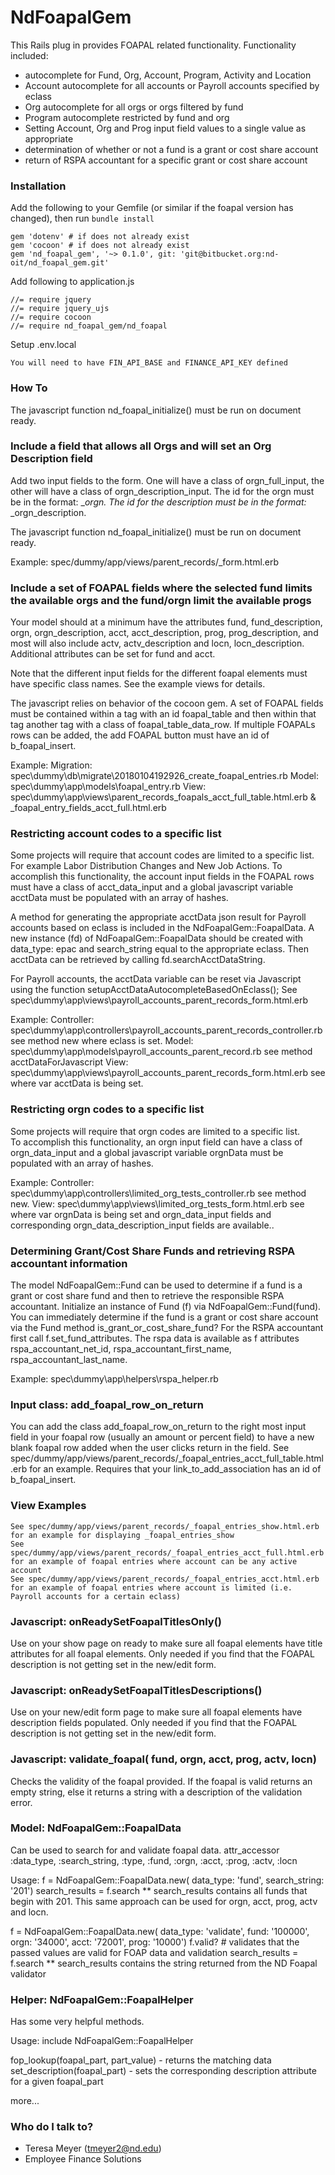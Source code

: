 # NdFoapalGem #

This Rails plug in provides FOAPAL related functionality.  Functionality included:
- autocomplete for Fund, Org, Account, Program, Activity and Location
- Account autocomplete for all accounts or Payroll accounts specified by eclass
- Org autocomplete for all orgs or orgs filtered by fund
- Program autocomplete restricted by fund and org
- Setting Account, Org and Prog input field values to a single value as appropriate
- determination of whether or not a fund is a grant or cost share account
- return of RSPA accountant for a specific grant or cost share account

### Installation ###

Add the following to your Gemfile (or similar if the foapal version has changed), then run ```bundle install```
```
gem 'dotenv' # if does not already exist
gem 'cocoon' # if does not already exist
gem 'nd_foapal_gem', '~> 0.1.0', git: 'git@bitbucket.org:nd-oit/nd_foapal_gem.git'
```

Add following to application.js
```
//= require jquery
//= require jquery_ujs
//= require cocoon
//= require nd_foapal_gem/nd_foapal
```

Setup .env.local
```
You will need to have FIN_API_BASE and FINANCE_API_KEY defined
```

### How To ###

The javascript function nd_foapal_initialize() must be run on document ready.

### Include a field that allows all Orgs and will set an Org Description field ###
Add two input fields to the form.  One will have a class of orgn_full_input, the other
will have a class of orgn_description_input.  The id for the orgn must be in the format:
<custom text>_<number>_orgn.  The id for the description must be in the format:
<same custom text>_<same number>_orgn_description.

The javascript function nd_foapal_initialize() must be run on document ready.

Example: spec/dummy/app/views/parent_records/_form.html.erb

### Include a set of FOAPAL fields where the selected fund limits the available orgs and the fund/orgn limit the available progs ###
Your model should at a minimum have the attributes fund, fund_description, orgn, orgn_description, acct, acct_description, prog, prog_description,
and most will also include actv, actv_description and locn, locn_description.  Additional attributes can be set for fund and acct.

Note that the different input fields for the different foapal elements must have specific class names.  See the example views for details.

The javascript relies on behavior of the cocoon gem.  A set of FOAPAL fields must be contained within a tag with an id foapal_table and then
within that tag another tag with a class of foapal_table_data_row.  If multiple FOAPALs rows can be added, the add FOAPAL button must have an
id of b_foapal_insert.

Example:
Migration: spec\dummy\db\migrate\20180104192926_create_foapal_entries.rb
Model: spec\dummy\app\models\foapal_entry.rb
View: spec\dummy\app\views\parent_records\_foapals_acct_full_table.html.erb & _foapal_entry_fields_acct_full.html.erb

### Restricting account codes to a specific list ###
Some projects will require that account codes are limited to a specific list.  For example Labor Distribution Changes and New Job Actions.
To accomplish this functionality, the account input fields in the FOAPAL rows must have a class of acct_data_input and a global javascript variable
acctData must be populated with an array of hashes.

A method for generating the appropriate acctData json result for Payroll accounts based on
eclass is included in the NdFoapalGem::FoapalData.  A new instance (fd) of NdFoapalGem::FoapalData should be created with data_type: epac and
search_string equal to the appropriate eclass.  Then acctData can be retrieved by calling fd.searchAcctDataString.

For Payroll accounts, the acctData variable can be reset via Javascript using the function setupAcctDataAutocompleteBasedOnEclass(<eclass>);
See spec\dummy\app\views\payroll_accounts_parent_records\_form.html.erb

Example:
Controller: spec\dummy\app\controllers\payroll_accounts_parent_records_controller.rb  see method new where eclass is set.
Model: spec\dummy\app\models\payroll_accounts_parent_record.rb  see method acctDataForJavascript
View: spec\dummy\app\views\payroll_accounts_parent_records\_form.html.erb   see where var acctData is being set.

### Restricting orgn codes to a specific list ###
Some projects will require that orgn codes are limited to a specific list.  
To accomplish this functionality, an orgn input field can have a class of orgn_data_input and a global javascript variable
orgnData must be populated with an array of hashes.

Example:
Controller: spec\dummy\app\controllers\limited_org_tests_controller.rb  see method new.
View: spec\dummy\app\views\limited_org_tests\_form.html.erb   see where var orgnData is being set and orgn_data_input fields and corresponding orgn_data_description_input fields are available..


### Determining Grant/Cost Share Funds and retrieving RSPA accountant information ###
The model NdFoapalGem::Fund can be used to determine if a fund is a grant or cost share fund and then to retrieve the responsible RSPA
accountant.  Initialize an instance of Fund (f) via NdFoapalGem::Fund(fund).  You can immediately determine if the fund is a grant or cost share
account via the Fund method is_grant_or_cost_share_fund?  For the RSPA accountant first call f.set_fund_attributes.  The rspa data is available
as f attributes rspa_accountant_net_id, rspa_accountant_first_name, rspa_accountant_last_name.

Example: spec\dummy\app\helpers\rspa_helper.rb

### Input class: add_foapal_row_on_return ###
You can add the class add_foapal_row_on_return to the right most input field in your foapal row (usually an amount or percent field) to have
a new blank foapal row added when the user clicks return in the field.  See spec/dummy/app/views/parent_records/_foapal_entries_acct_full_table.html.erb
for an example.  Requires that your link_to_add_association has an id of b_foapal_insert.


### View Examples ###
```
See spec/dummy/app/views/parent_records/_foapal_entries_show.html.erb for an example for displaying _foapal_entries_show
See spec/dummy/app/views/parent_records/_foapal_entries_acct_full.html.erb for an example of foapal entries where account can be any active account
See spec/dummy/app/views/parent_records/_foapal_entries_acct.html.erb for an example of foapal entries where account is limited (i.e. Payroll accounts for a certain eclass)
```

### Javascript: onReadySetFoapalTitlesOnly() ###
Use on your show page on ready to make sure all foapal elements have title attributes for all foapal elements.  Only needed if you find that the
FOAPAL description is not getting set in the new/edit form.

### Javascript: onReadySetFoapalTitlesDescriptions() ###
Use on your new/edit form page to make sure all foapal elements have description fields populated.  Only needed if you find that the
FOAPAL description is not getting set in the new/edit form.

### Javascript: validate_foapal( fund, orgn, acct, prog, actv, locn) ###
Checks the validity of the foapal provided. If the foapal is valid returns an empty string, else it returns a string with a description of the validation error.

### Model: NdFoapalGem::FoapalData ###
Can be used to search for and validate foapal data.
attr_accessor :data_type, :search_string, :type, :fund, :orgn, :acct, :prog, :actv, :locn

Usage:
f = NdFoapalGem::FoapalData.new( data_type: 'fund', search_string: '201')
search_results = f.search
** search_results contains all funds that begin with 201.  This same approach can be used for orgn, acct, prog, actv and locn.

f = NdFoapalGem::FoapalData.new( data_type: 'validate', fund: '100000', orgn: '34000', acct: '72001', prog: '10000')
f.valid? # validates that the passed values are valid for FOAP data and validation
search_results = f.search
** search_results contains the string returned from the ND Foapal validator

### Helper: NdFoapalGem::FoapalHelper ###
Has some very helpful methods.

Usage:
include NdFoapalGem::FoapalHelper
 
fop_lookup(foapal_part, part_value) - returns the matching data
set_description(foapal_part) - sets the corresponding description attribute for a given foapal_part

more...


### Who do I talk to? ###

* Teresa Meyer (tmeyer2@nd.edu)
* Employee Finance Solutions
